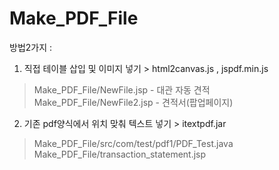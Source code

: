 # Make_PDF_File
방법2가지 : 
1. 직접 테이블 삽입 및 이미지 넣기 > html2canvas.js , jspdf.min.js
> Make_PDF_File/NewFile.jsp - 대관 자동 견적 <br>
> Make_PDF_File/NewFile2.jsp - 견적서(팝업페이지)

2. 기존 pdf양식에서 위치 맞춰 텍스트 넣기 > itextpdf.jar
> Make_PDF_File/src/com/test/pdf1/PDF_Test.java <br>
> Make_PDF_File/transaction_statement.jsp

